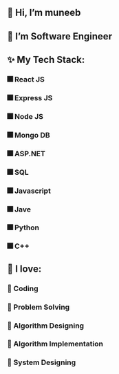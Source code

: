 ## 👋 Hi, I’m muneeb
## 👑 I’m Software Engineer

## ✨ My Tech Stack:
  ### 🎆 React JS
  ### 🎆 Express JS
  ### 🎆 Node JS
  ### 🎆 Mongo DB
  ### 🎆 ASP.NET
  ### 🎆 SQL
  ### 🎆 Javascript
  ### 🎆 Jave
  ### 🎆 Python
  ### 🎆 C++

## 💞️ I love:
  ### 💞️ Coding
  ### 💞️ Problem Solving
  ### 💞️ Algorithm Designing
  ### 💞️ Algorithm Implementation
  ### 💞️ System Designing

<!---
muneebkhan4/muneebkhan4 is a ✨ special ✨ repository because its `README.md` (this file) appears on your GitHub profile.
You can click the Preview link to take a look at your changes.
--->
